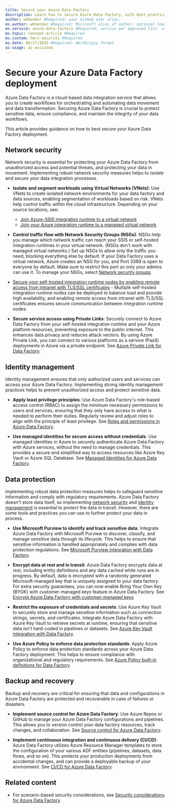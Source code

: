 ```yaml
---
title: Secure your Azure Data Factory
description: Learn how to secure Azure Data Factory, with best practices for network security, identity management, data protection, and recovery.
author: whhender #Required; your GitHub user alias.
ms.author: whhender #Required; Microsoft alias of author; optional team alias.
ms.service: azure-data-factory #Required; service per approved list. service slug assigned to your service by ACOM.
ms.topic: concept-article #Required
ms.custom: horz-security #Required
ms.date: 06/17/2025 #Required; mm/dd/yyyy format.
ai-usage: ai-assisted
---
```


# Secure your Azure Data Factory deployment

Azure Data Factory is a cloud-based data integration service that allows you to create workflows for orchestrating and automating data movement and data transformation. Securing Azure Data Factory is crucial to protect sensitive data, ensure compliance, and maintain the integrity of your data workflows.

This article provides guidance on how to best secure your Azure Data Factory deployment.

## Network security

Network security is essential for protecting your Azure Data Factory from unauthorized access and potential threats, and protecting your data in movement. Implementing robust network security measures helps to isolate and secure your data integration processes.

* **Isolate and segment workloads using Virtual Networks (VNets)**: Use VNets to create isolated network environments for your data factory and data sources, enabling segmentation of workloads based on risk. VNets help control traffic within the cloud infrastructure. Depending on your source locations, see:
    - [Join Azure-SSIS integration runtime to a virtual network](join-azure-ssis-integration-runtime-virtual-network.md)
    - [Join your Azure integration runtime to a managed virtual network](tutorial-managed-virtual-network-migrate.md)

* **Control traffic flow with Network Security Groups (NSGs)**: NSGs help you manage which network traffic can reach your SSIS or self-hosted integration runtimes in your virtual network. (NSGs don't work with managed virtual networks.) Set up NSGs to allow only the traffic you need, blocking everything else by default. If your Data Factory uses a virtual network, Azure creates an NSG for you, and Port 3389 is open to everyone by default. Make sure to restrict this port so only your admins can use it. To manage your NSGs, select [Network security groups](../virtual-network/network-security-groups-overview.md).

* [Secure your self-hosted integration runtime nodes by enabling remote access from intranet with TLS/SSL certificates](tutorial-enable-remote-access-intranet-tls-ssl-certificate.md) - Multiple self-hosted integration runtime nodes can be deployed to balance load and provide high availability, and enabling remote access from intranet with TLS/SSL certificates ensures secure communication between integration runtime nodes.

* **Secure service access using Private Links**: Securely connect to Azure Data Factory from your self-hosted integration runtime and your Azure platform resources, preventing exposure to the public internet. This enhances data privacy and reduces attack vectors. By using Azure Private Link, you can connect to various platforms as a service (PaaS) deployments in Azure via a private endpoint. See [Azure Private Link for Data Factory](data-factory-private-link.md).

## Identity management

Identity management ensures that only authorized users and services can access your Azure Data Factory. Implementing strong identity management practices helps to prevent unauthorized access and protect sensitive data.

* **Apply least privilege principles**: Use Azure Data Factory's role-based access control (RBAC) to assign the minimum necessary permissions to users and services, ensuring that they only have access to what is needed to perform their duties. Regularly review and adjust roles to align with the principle of least privilege. See [Roles and permissions in Azure Data Factory](concepts-roles-permissions.md).

* **Use managed identities for secure access without credentials**: Use managed identities in Azure to securely authenticate Azure Data Factory with Azure services, without the need to manage credentials. This provides a secure and simplified way to access resources like Azure Key Vault or Azure SQL Database. See [Managed Identities for Azure Data Factory](data-factory-service-identity.md).

## Data protection

Implementing robust data protection measures helps to safeguard sensitive information and comply with regulatory requirements. Azure Data Factory doesn't store data itself, so implementing [network security](#network-security) and [identity management](#identity-management) is essential to protect the data in transit. However, there are some tools and practices you can use to further protect your data in process.

* **Use Microsoft Purview to identify and track sensitive data**: Integrate Azure Data Factory with Microsoft Purview to discover, classify, and manage sensitive data through its lifecycle. This helps to ensure that sensitive information is handled appropriately and complies with data protection regulations. See [Microsoft Purview integration with Data Factory](connect-data-factory-to-azure-purview.md).

* **Encrypt data at rest and in transit**: Azure Data Factory encrypts data at rest, including entity definitions and any data cached while runs are in progress. By default, data is encrypted with a randomly generated Microsoft-managed key that is uniquely assigned to your data factory. For extra security guarantees, you can now enable Bring Your Own Key (BYOK) with customer-managed keys feature in Azure Data Factory. See [Encrypt Azure Data Factory with customer-managed keys](enable-customer-managed-key.md)

* **Restrict the exposure of credentials and secrets**: Use Azure Key Vault to securely store and manage sensitive information such as connection strings, secrets, and certificates. Integrate Azure Data Factory with Azure Key Vault to retrieve secrets at runtime, ensuring that sensitive data isn't hard-coded in pipelines or datasets. See [Azure Key Vault integration with Data Factory](store-credentials-in-key-vault.md).

* **Use Azure Policy to enforce data protection standards**: Apply Azure Policy to enforce data protection standards across your Azure Data Factory deployment. This helps to ensure compliance with organizational and regulatory requirements. See [Azure Policy built-in definitions for Data Factory](policy-reference.md).

## Backup and recovery

Backup and recovery are critical for ensuring that data and configurations in Azure Data Factory are protected and recoverable in case of failures or disasters.

* **Implement source control for Azure Data Factory**: Use Azure Repos or GitHub to manage your Azure Data Factory configurations and pipelines. This allows you to version control your data factory resources, track changes, and collaboration. See [Source control for Azure Data Factory](source-control.md).

* **Implement continuous integration and continuous delivery (CI/CD)**: Azure Data Factory utilizes Azure Resource Manager templates to store the configuration of your various ADF entities (pipelines, datasets, data flows, and so on). This protects your production deployments from accidental changes, and can provide a deployable backup of your environment. See [CI/CD for Azure Data Factory](continuous-integration-delivery.md).

## Related content

* For scenario-based security considerations, see [Security considerations for Azure Data Factory](data-movement-security-considerations.md).